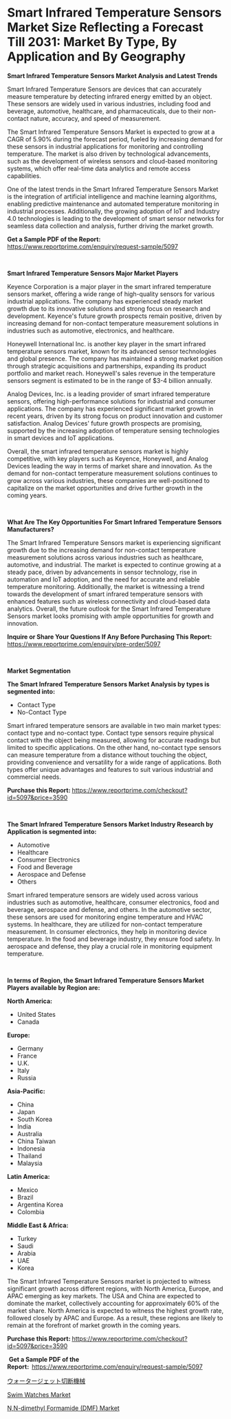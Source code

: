 <p><h1>Smart Infrared Temperature Sensors Market Size Reflecting a Forecast Till 2031: Market By Type, By Application and By Geography</h1></p><p><strong>Smart Infrared Temperature Sensors Market Analysis and Latest Trends</strong></p>
<p><p>Smart Infrared Temperature Sensors are devices that can accurately measure temperature by detecting infrared energy emitted by an object. These sensors are widely used in various industries, including food and beverage, automotive, healthcare, and pharmaceuticals, due to their non-contact nature, accuracy, and speed of measurement.</p><p>The Smart Infrared Temperature Sensors Market is expected to grow at a CAGR of 5.90% during the forecast period, fueled by increasing demand for these sensors in industrial applications for monitoring and controlling temperature. The market is also driven by technological advancements, such as the development of wireless sensors and cloud-based monitoring systems, which offer real-time data analytics and remote access capabilities.</p><p>One of the latest trends in the Smart Infrared Temperature Sensors Market is the integration of artificial intelligence and machine learning algorithms, enabling predictive maintenance and automated temperature monitoring in industrial processes. Additionally, the growing adoption of IoT and Industry 4.0 technologies is leading to the development of smart sensor networks for seamless data collection and analysis, further driving the market growth.</p></p>
<p><strong>Get a Sample PDF of the Report:&nbsp;</strong> <a href="https://www.reportprime.com/enquiry/request-sample/5097">https://www.reportprime.com/enquiry/request-sample/5097</a></p>
<p>&nbsp;</p>
<p><strong>Smart Infrared Temperature Sensors Major Market Players</strong></p>
<p><p>Keyence Corporation is a major player in the smart infrared temperature sensors market, offering a wide range of high-quality sensors for various industrial applications. The company has experienced steady market growth due to its innovative solutions and strong focus on research and development. Keyence's future growth prospects remain positive, driven by increasing demand for non-contact temperature measurement solutions in industries such as automotive, electronics, and healthcare.</p><p>Honeywell International Inc. is another key player in the smart infrared temperature sensors market, known for its advanced sensor technologies and global presence. The company has maintained a strong market position through strategic acquisitions and partnerships, expanding its product portfolio and market reach. Honeywell's sales revenue in the temperature sensors segment is estimated to be in the range of $3-4 billion annually.</p><p>Analog Devices, Inc. is a leading provider of smart infrared temperature sensors, offering high-performance solutions for industrial and consumer applications. The company has experienced significant market growth in recent years, driven by its strong focus on product innovation and customer satisfaction. Analog Devices' future growth prospects are promising, supported by the increasing adoption of temperature sensing technologies in smart devices and IoT applications.</p><p>Overall, the smart infrared temperature sensors market is highly competitive, with key players such as Keyence, Honeywell, and Analog Devices leading the way in terms of market share and innovation. As the demand for non-contact temperature measurement solutions continues to grow across various industries, these companies are well-positioned to capitalize on the market opportunities and drive further growth in the coming years.</p></p>
<p>&nbsp;</p>
<p><strong>What Are The Key Opportunities For Smart Infrared Temperature Sensors Manufacturers?</strong></p>
<p><p>The Smart Infrared Temperature Sensors market is experiencing significant growth due to the increasing demand for non-contact temperature measurement solutions across various industries such as healthcare, automotive, and industrial. The market is expected to continue growing at a steady pace, driven by advancements in sensor technology, rise in automation and IoT adoption, and the need for accurate and reliable temperature monitoring. Additionally, the market is witnessing a trend towards the development of smart infrared temperature sensors with enhanced features such as wireless connectivity and cloud-based data analytics. Overall, the future outlook for the Smart Infrared Temperature Sensors market looks promising with ample opportunities for growth and innovation.</p></p>
<p><strong>Inquire or Share Your Questions If Any Before Purchasing This Report:</strong> <a href="https://www.reportprime.com/enquiry/pre-order/5097">https://www.reportprime.com/enquiry/pre-order/5097</a></p>
<p>&nbsp;</p>
<p><strong>Market Segmentation</strong></p>
<p><strong>The Smart Infrared Temperature Sensors Market Analysis by types is segmented into:</strong></p>
<p><ul><li>Contact Type</li><li>No-Contact Type</li></ul></p>
<p><p>Smart infrared temperature sensors are available in two main market types: contact type and no-contact type. Contact type sensors require physical contact with the object being measured, allowing for accurate readings but limited to specific applications. On the other hand, no-contact type sensors can measure temperature from a distance without touching the object, providing convenience and versatility for a wide range of applications. Both types offer unique advantages and features to suit various industrial and commercial needs.</p></p>
<p><strong>Purchase this Report:&nbsp;</strong><a href="https://www.reportprime.com/checkout?id=5097&price=3590">https://www.reportprime.com/checkout?id=5097&price=3590</a></p>
<p>&nbsp;</p>
<p><strong>The Smart Infrared Temperature Sensors Market Industry Research by Application is segmented into:</strong></p>
<p><ul><li>Automotive</li><li>Healthcare</li><li>Consumer Electronics</li><li>Food and Beverage</li><li>Aerospace and Defense</li><li>Others</li></ul></p>
<p><p>Smart infrared temperature sensors are widely used across various industries such as automotive, healthcare, consumer electronics, food and beverage, aerospace and defense, and others. In the automotive sector, these sensors are used for monitoring engine temperature and HVAC systems. In healthcare, they are utilized for non-contact temperature measurement. In consumer electronics, they help in monitoring device temperature. In the food and beverage industry, they ensure food safety. In aerospace and defense, they play a crucial role in monitoring equipment temperature.</p></p>
<p>&nbsp;</p>
<p><strong>In terms of Region, the Smart Infrared Temperature Sensors Market Players available by Region are:</strong></p>
<p>
    <p> <strong> North America: </strong>
        <ul>
            <li>United States</li>
            <li>Canada</li>
        </ul>
        </p> 
    <p> <strong> Europe: </strong>
        <ul>
            <li>Germany</li>
            <li>France</li>
            <li>U.K.</li>
            <li>Italy</li>
            <li>Russia</li>
        </ul>
        </p> 
    <p> <strong> Asia-Pacific: </strong>
        <ul>
            <li>China</li>
            <li>Japan</li>
            <li>South Korea</li>
            <li>India</li>
            <li>Australia</li>
            <li>China Taiwan</li>
            <li>Indonesia</li>
            <li>Thailand</li>
            <li>Malaysia</li>
        </ul>
        </p> 
    <p> <strong> Latin America: </strong>
        <ul>
            <li>Mexico</li>
            <li>Brazil</li>
            <li>Argentina Korea</li>
            <li>Colombia</li>
        </ul>
        </p> 
    <p> <strong> Middle East & Africa: </strong>
        <ul>
            <li>Turkey</li>
            <li>Saudi</li>
            <li>Arabia</li>
            <li>UAE</li>
            <li>Korea</li>
        </ul>
    </p>
    </p>
<p><p>The Smart Infrared Temperature Sensors market is projected to witness significant growth across different regions, with North America, Europe, and APAC emerging as key markets. The USA and China are expected to dominate the market, collectively accounting for approximately 60% of the market share. North America is expected to witness the highest growth rate, followed closely by APAC and Europe. As a result, these regions are likely to remain at the forefront of market growth in the coming years.</p></p>
<p><strong>Purchase this Report: </strong><a href="https://www.reportprime.com/checkout?id=5097&price=3590">https://www.reportprime.com/checkout?id=5097&price=3590</a></p>
<p>&nbsp;<strong>Get a Sample PDF of the Report:&nbsp;&nbsp;</strong><a href="https://www.reportprime.com/enquiry/request-sample/5097">https://www.reportprime.com/enquiry/request-sample/5097</a></p>
<p><strong></strong></p>
<p><p><a href="https://github.com/mohamedbakry57/Market-Research-Report-List-3/blob/main/265678715585.md">ウォータージェット切断機械</a></p><p><a href="https://www.linkedin.com/pulse/swim-watches-market-size-trends-growth-outlook-forecasted-period-thgle?trackingId=YSG1E87VfYFR8IoJ9YKhig%3D%3D">Swim Watches Market</a></p><p><a href="https://www.linkedin.com/pulse/nn-dimethyl-formamide-dmf-market-research-report-reveals-latest-jtowe?trackingId=O5sYlVNQV2nDr4G59%2BHl5Q%3D%3D">N,N-dimethyl Formamide (DMF) Market</a></p></p>